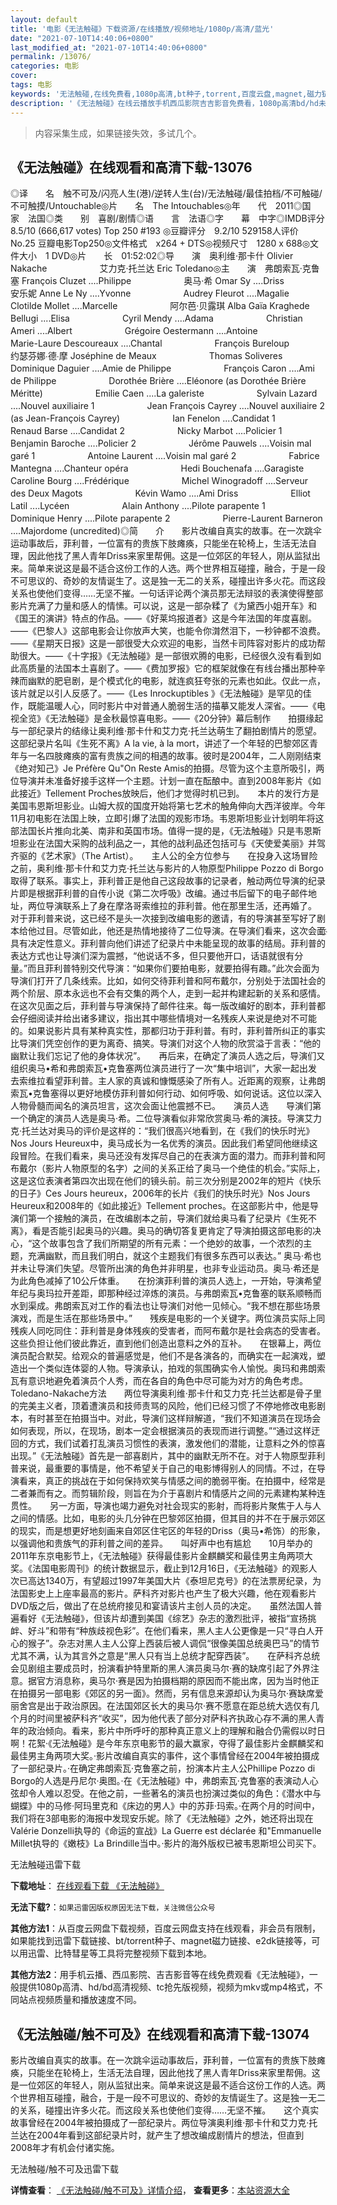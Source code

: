 ```yaml
---
layout: default
title: '电影《无法触碰》下载资源/在线播放/视频地址/1080p/高清/蓝光'
date: "2021-07-10T14:40:06+0800"
last_modified_at: "2021-07-10T14:40:06+0800"
permalink: /13076/
categories: 电影
cover:
tags: 电影
keywords: '无法触碰,在线免费看,1080p高清,bt种子,torrent,百度云盘,magnet,磁力链,迅雷下载资源'
description: '《无法触碰》在线云播放手机西瓜影院吉吉影音免费看，1080p高清bd/hd未删减完整版和tc抢先枪版，mkv/mp4格式，附带bt/torrent种子、magnet/磁力链、百度云盘、网盘资源迅雷下载链接'
---
```


>内容采集生成，如果链接失效，多试几个。


## 《无法触碰》在线观看和高清下载-13076

◎译　　名　触不可及/闪亮人生(港)/逆转人生(台)/无法触碰/最佳拍档/不可触碰/不可触摸/Untouchable◎片　　名　The Intouchables◎年　　代　2011◎国　　家　法国◎类　　别　喜剧/剧情◎语　　言　法语◎字　　幕　中字◎IMDB评分 8.5/10 (666,617 votes) Top 250 #193 ◎豆瓣评分　9.2/10 529158人评价 No.25 豆瓣电影Top250◎文件格式　x264 + DTS◎视频尺寸　1280 x 688◎文件大小　1 DVD◎片　　长　01:52:02◎导　　演　奥利维·那卡什 Olivier Nakache　　　　　　艾力克·托兰达 Eric Toledano◎主　　演　弗朗索瓦·克鲁塞 Fran&ccedil;ois Cluzet ....Philippe　　　　　　奥马·希 Omar Sy ....Driss　　　　　　安乐妮 Anne Le Ny ....Yvonne　　　　　　Audrey Fleurot ....Magalie　　　　　　Clotilde Mollet ....Marcelle　　　　　　阿尔芭·贝露琪 Alba Ga&iuml;a Kraghede Bellugi ....Elisa　　　　　　Cyril Mendy ....Adama　　　　　　Christian Ameri ....Albert　　　　　　Grégoire Oestermann ....Antoine　　　　　　Marie-Laure Descoureaux ....Chantal　　　　　　Fran&ccedil;ois Bureloup　　　　　　约瑟芬娜∙德∙摩 Joséphine de Meaux　　　　　　Thomas Soliveres　　　　　　Dominique Daguier ....Amie de Philippe　　　　　　Fran&ccedil;ois Caron ....Ami de Philippe　　　　　　Dorothée Brière ....Eléonore (as Dorothée Brière Méritte)　　　　　　Emilie Caen ....La galeriste　　　　　　Sylvain Lazard ....Nouvel auxiliaire 1　　　　　　Jean Fran&ccedil;ois Cayrey ....Nouvel auxiliaire 2 (as Jean-Fran&ccedil;ois Cayrey)　　　　　　Ian Fenelon ....Candidat 1　　　　　　Renaud Barse ....Candidat 2　　　　　　Nicky Marbot ....Policier 1　　　　　　Benjamin Baroche ....Policier 2　　　　　　Jér&ocirc;me Pauwels ....Voisin mal garé 1　　　　　　Antoine Laurent ....Voisin mal garé 2　　　　　　Fabrice Mantegna ....Chanteur opéra　　　　　　Hedi Bouchenafa ....Garagiste　　　　　　Caroline Bourg ....Frédérique　　　　　　Michel Winogradoff ....Serveur des Deux Magots　　　　　　Kévin Wamo ....Ami Driss　　　　　　Elliot Latil ....Lycéen　　　　　　Alain Anthony ....Pilote parapente 1　　　　　　Dominique Henry ....Pilote parapente 2　　　　　　Pierre-Laurent Barneron ....Majordome (uncredited)◎简　　介　　影片改编自真实的故事。在一次跳伞运动事故后，菲利普，一位富有的贵族下肢瘫痪，只能坐在轮椅上，生活无法自理，因此他找了黑人青年Driss来家里帮佣。这是一位郊区的年轻人，刚从监狱出来。简单来说这是最不适合这份工作的人选。两个世界相互碰撞，融合，于是一段不可思议的、奇妙的友情诞生了。这是独一无二的关系，碰撞出许多火花。而这段关系也使他们变得……无坚不摧。一句话评论两个演员那无法辩驳的表演使得整部影片充满了力量和感人的情愫。可以说，这是一部杂糅了《为黛西小姐开车》和《国王的演讲》特点的作品。——《好莱坞报道者》这是今年法国的年度喜剧。——《巴黎人》这部电影会让你放声大笑，也能令你潸然泪下，一秒钟都不浪费。——《星期天日报》这是一部很受大众欢迎的电影，当然卡司阵容对影片的成功帮助很大。——《十字报》《无法触碰》是一部很欢腾的电影，已经很久没有看到如此高质量的法国本土喜剧了。——《费加罗报》它的框架就像在有线台播出那种辛辣而幽默的肥皂剧，是个模式化的电影，就连疯狂夸张的元素也如此。仅此一点，该片就足以引人反感了。——《Les Inrockuptibles 》《无法触碰》是罕见的佳作，既能温暖人心，同时影片中对普通人脆弱生活的描摹又能发人深省。——《电视全览》《无法触碰》是金秋最惊喜电影。——《20分钟》幕后制作　　拍摄缘起　　与一部纪录片的结缘让奥利维·那卡什和艾力克·托兰达萌生了翻拍剧情片的愿望。这部纪录片名叫《生死不离》A la vie, à la mort，讲述了一个年轻的巴黎郊区青年与一名四肢瘫痪的富有贵族之间的相遇的故事。彼时是2004年，二人刚刚结束《绝对知己》Je Préfère Qu"On Reste Amis的拍摄。尽管为这个主意所吸引，两位导演并未准备好接手这样一个主题。计划一直在酝酿中。直到2008年影片《如此接近》Tellement Proches放映后，他们才觉得时机已到。　　本片的发行方是美国韦恩斯坦影业。山姆大叔的国度开始将第七艺术的触角伸向大西洋彼岸。今年11月初电影在法国上映，立即引爆了法国的观影市场。韦恩斯坦影业计划明年将这部法国长片推向北美、南非和英国市场。值得一提的是，《无法触碰》只是韦恩斯坦影业在法国大采购的战利品之一，其他的战利品还包括可与《天使爱美丽》并驾齐驱的《艺术家》（The Artist）。　　主人公的全方位参与　　在投身入这场冒险之前，奥利维·那卡什和艾力克·托兰达与影片的人物原型Philippe Pozzo di Borgo取得了联系。事实上，菲利普正是他自己这段故事的记录者，触动两位导演的纪录片即是根据菲利普的自传小说《第二次呼吸》改编。通过书后留下的电子邮件地址，两位导演联系上了身在摩洛哥索维拉的菲利普。他在那里生活，还再婚了。　　对于菲利普来说，这已经不是头一次接到改编电影的邀请，有的导演甚至写好了剧本给他过目。尽管如此，他还是热情地接待了二位导演。在导演们看来，这次会面҉具有决定性意义。菲利普向他们讲述了纪录片中未能呈现的故事的结局。菲利普的表达方式也让导演们深为震撼，“他说话不多，但只要他开口，话语就很有分量。”而且菲利普特别交代导演：“如果你们要拍电影，就要拍得有趣。”此次会面为导演们打开了几条线索。比如，如何交待菲利普和阿布戴尔，分别处于法国社会的两个阶层、原本永远也不会有交集的两个人，走到一起并构建起新的关系和感情。　　在这次见面之后，菲利普与导演保持了邮件往来。每一版改编好的剧本，菲利普都会仔细阅读并给出诸多建议，指出其中哪些情境对一名残疾人来说是绝对不可能的。如果说影片具有某种真实性，那都归功于菲利普。有时，菲利普所纠正的事实比导演们凭空创作的更为离奇、搞笑。导演们对这个人物的欣赏溢于言表：“他的幽默让我们忘记了他的身体状况”。　　再后来，在确定了演员人选之后，导演们又组织奥马•希和弗朗索瓦•克鲁塞两位演员进行了一次“集中培训”，大家一起出发去索维拉看望菲利普。主人家的真诚和慷慨感染了所有人。近距离的观察，让弗朗索瓦•克鲁塞得以更好地模仿菲利普如何行动、如何呼吸、如何说话。这位以深入人物骨髓而闻名的演员坦言，这次会面让他震撼不已。　　演员人选　　导演们第一个确定的演员人选是奥马·希。二位导演看似非常欣赏奥马·希的演技。导演艾力克·托兰达对奥马的评价是这样的：“我们很高兴地看到，在《我们的快乐时光》Nos Jours Heureux中，奥马成长为一名优秀的演员。因此我们希望同他继续这段冒险。在我们看来，奥马还没有发挥尽自己的在表演方面的潜力。而菲利普和阿布戴尔（影片人物原型的名字）之间的关系正给了奥马一个绝佳的机会。”实际上，这是这位表演者第四次出现在他们的镜头前。前三次分别是2002年的短片《快乐的日子》Ces Jours heureux，2006年的长片《我们的快乐时光》Nos Jours Heureux和2008年的《如此接近》Tellement proches。在这部影片中，他是导演们第一个接触的演员，在改编剧本之前，导演们就给奥马看了纪录片《生死不离》，看是否能引起奥马的兴趣。奥马的确切答复更肯定了导演拍摄这部电影的决心，“这个故事包含了我们所期望的所有元素：一个绝妙的故事，一个浓烈的主题，充满幽默，而且我们明白，就这个主题我们有很多东西可以表达。” 奥马·希也并未让导演们失望。尽管所出演的角色并非明星，也非专业运动员。奥马·希还是为此角色减掉了10公斤体重。　　在扮演菲利普的演员人选上，一开始，导演希望年纪与奥玛拉开差距，即那种经过淬炼的演员。与弗朗索瓦•克鲁塞的联系顺畅而水到渠成。弗朗索瓦对工作的看法也让导演们对他一见倾心。“我不想在那些场景演戏，而是生活在那些场景中。”　　残疾是电影的一个关键字。两位演员实际上同残疾人同吃同住：菲利普是身体残疾的受害者，而阿布戴尔是社会病态的受害者。这些负担让他们彼此靠近，直到他们创造出意料之外的互补。　　在银幕上，两位演员配合默契。给观众的普遍感觉是，他们不是各演各的，而确实在一起演戏，塑造出一个类似连体婴的人物。导演承认，拍戏的氛围确实令人愉悦。奥玛和弗朗索瓦有意识地避免着演员个人秀，而在各自的角色中尽可能为对方的角色考虑。　　Toledano-Nakache方法　　两位导演奥利维·那卡什和艾力克·托兰达都是骨子里的完美主义者，顶着遭演员和技师责骂的风险，他们已经习惯了不停地修改电影剧本，有时甚至在拍摄当中。对此，导演们这样辩解道，“我们不知道演员在现场会如何表现，所以，在现场，剧本一定会根据演员的表现而进行调整。”“通过这样迂回的方式，我们试着打乱演员习惯性的表演，激发他们的潜能，让意料之外的惊喜出现。”《无法触碰》首先是一部喜剧片，其中的幽默无所不在。对于人物原型菲利普来说，最重要的事情是，他不希望关于自己的电影博得别人的同情。不过，在导演看来，真正的挑战在于如何保持欢笑与情感之间的脆弱平衡。在拍摄中，经常是二者兼而有之。而剪辑阶段，则旨在为介于喜剧片和情感片之间的元素建构某种连贯性。　　另一方面，导演也竭力避免对社会现实的影射，而将影片聚焦于人与人之间的情感。比如，电影的头几分钟在巴黎郊区拍摄，但其目的并不在于展示郊区的现实，而是想更好地刻画来自郊区住宅区的年轻的Driss（奥马•希饰）的形象，以强调他和贵族气的菲利普之间的差异。　　叫好声中也有尴尬　　10月举办的2011年东京电影节上，《无法触碰》获得最佳影片金麒麟奖和最佳男主角两项大奖。《法国电影周刊》的统计数据显示，截止到12月16日，《无法触碰》的观影人次已高达1340万，有望超过1997年美国大片《泰坦尼克号》的在法票房纪录，为法国影史上上座率最高的影片。萨科齐对影片也产生了极大兴趣，他在观看影片DVD版之后，做出了在总统府接见和宴请该片主创人员的决定。　　虽然法国人普遍看好《无法触碰》，但该片却遭到美国《综艺》杂志的激烈批评，被指“宣扬挑衅、好斗”和带有“种族歧视色彩”。在他们看来，黑人主人公更像是一只“寻白人开心的猴子”。杂志对黑人主人公穿上西装后被人调侃“很像美国总统奥巴马”的情节尤其不满，认为其言外之意是“黑人只有当上总统才配穿西装”。　　在萨科齐总统会见剧组主要成员时，扮演看护特里斯的黑人演员奥马尔·赛的缺席引起了外界注意。据官方消息称，奥马尔·赛是因为拍摄档期的原因而不能出席，因为当时他正在拍摄另一部电影《郊区的另一面》。然而，另有信息来源却认为奥马尔·赛缺席爱丽舍宫是出于政治原因。在法国郊区长大的奥马尔·赛不愿意在距总统大选仅有几个月的时间里被萨科齐“收买”，因为他代表了部分对萨科齐执政心存不满的黑人青年的政治倾向。看来，影片中所呼吁的那种真正意义上的理解和融合仍需假以时日啊！花絮·《无法触碰》是今年东京电影节的最大赢家，夺得了最佳影片金麒麟奖和最佳男主角两项大奖。·影片改编自真实的事件，这个事情曾经在2004年被拍摄成了一部纪录片。·在确定弗朗索瓦·克鲁塞之前，扮演本片主人公Phillipe Pozzo di Borgo的人选是丹尼尔·奥图。·在《无法触碰》中，弗朗索瓦·克鲁塞的表演动人心弦却令人难以忍受。在他之前，一些著名的演员也扮演过类似的角色：《潜水中与蝴蝶》中的马修·阿玛里克和《床边的男人》中的苏菲·玛索。·在两个月的时间中，我们将在3部电影的海报中发现安乐妮。除了《无法触碰》之外，她还将出现在Valérie Donzelli执导的《命运的宣战》La Guerre est déclarée 和"Emmanuelle Millet执导的《嫩枝》La Brindille当中。·影片的海外版权已被韦恩斯坦公司买下。


无法触碰迅雷下载

**下载地址**： [在线观看下载 《无法触碰》](https://www.993dy.com//vod-detail-id-35154.html) 


**无法下载?**：`如果迅雷因版权原因无法下载，关注微信公众号 `

**其他方法1**：从百度云网盘下载视频，百度云网盘支持在线观看，非会员有限制，如果能找到迅雷下载链接、bt/torrent种子、magnet磁力链接、e2dk链接等，可以用迅雷、比特彗星等工具将完整视频下载到本地。

**其他方法2**：用手机云播、西瓜影院、吉吉影音等在线免费观看《无法触碰》，一般提供1080p高清、hd/bd高清视频、tc抢先版视频，视频为mkv或mp4格式，不同站点视频质量和播放速度不同。


## 《无法触碰/触不可及》在线观看和高清下载-13074

影片改编自真实的故事。在一次跳伞运动事故后，菲利普，一位富有的贵族下肢瘫痪，只能坐在轮椅上，生活无法自理，因此他找了黑人青年Driss来家里帮佣。这是一位郊区的年轻人，刚从监狱出来。简单来说这是最不适合这份工作的人选。两个世界相互碰撞，融合，于是一段不可思议的、奇妙的友情诞生了。这是独一无二的关系，碰撞出许多火花。而这段关系也使他们变得……无坚不摧。　　这个真实故事曾经在2004年被拍摄成了一部纪录片。两位导演奥利维·那卡什和艾力克·托兰达在2004年看到这部纪录片时，就产生了想改编成剧情片的想法，但直到2008年才有机会付诸实施。


无法触碰/触不可及迅雷下载

**详情查看**： [《无法触碰/触不可及》详情介绍](/movie/13074/)， **查看更多**：[本站资源大全](/movie/t/all/)

